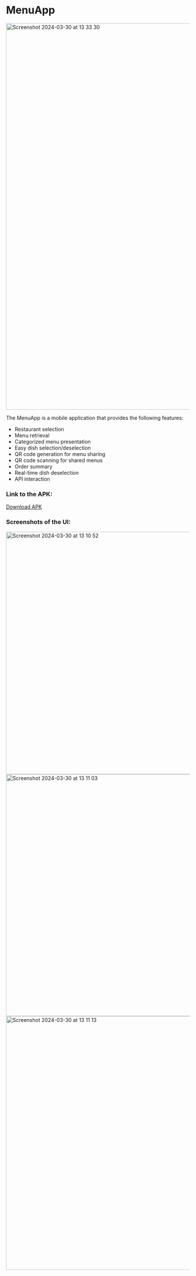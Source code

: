 # MenuApp
<img width="1056" alt="Screenshot 2024-03-30 at 13 33 30" src="https://github.com/al3ssandrocaruso/Menu-Application/assets/92364264/16b48457-ab5e-44d0-865a-3b6a4744ff78">

The MenuApp is a mobile application that provides the following features:
- Restaurant selection
- Menu retrieval
- Categorized menu presentation
- Easy dish selection/deselection
- QR code generation for menu sharing
- QR code scanning for shared menus
- Order summary
- Real-time dish deselection
- API interaction

### Link to the APK:
[Download APK](https://drive.google.com/file/d/1OQPsvIFtsg4EHkIAaoZDJSP8byF-fSWc/view)

### Screenshots of the UI:
<img width="663" alt="Screenshot 2024-03-30 at 13 10 52" src="https://github.com/al3ssandrocaruso/Menu-Application/assets/92364264/0d40d274-dc35-4b55-809d-d4b8d94993ee">
<img width="661" alt="Screenshot 2024-03-30 at 13 11 03" src="https://github.com/al3ssandrocaruso/Menu-Application/assets/92364264/2b292b3d-f86c-41ba-a661-5c94f58c747e">
<img width="694" alt="Screenshot 2024-03-30 at 13 11 13" src="https://github.com/al3ssandrocaruso/Menu-Application/assets/92364264/1454996c-26ec-45ab-9807-6c19a5b4b2e1">
